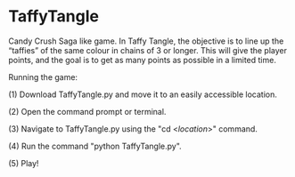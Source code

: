 # TaffyTangle
Candy Crush Saga like game. In Taffy Tangle, the objective is to line up the “taffies” of the same colour in chains of 3 or longer. This will give the player points, and the goal is to get as many points as possible in a limited time.

Running the game: 

(1) Download TaffyTangle.py and move it to an easily accessible location.

(2) Open the command prompt or terminal. 

(3) Navigate to TaffyTangle.py using the "cd <*location*>" command.

(4) Run the command "python TaffyTangle.py".

(5) Play!

